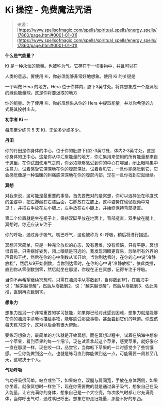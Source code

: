 <!--yml

类别：未分类

日期：2024-06-12 18:59:10

-->

# Ki 操控 - 免费魔法咒语

> 来源：[https://www.spellsofmagic.com/spells/spiritual_spells/energy_spells/17860/page.html#0001-01-01](https://www.spellsofmagic.com/spells/spiritual_spells/energy_spells/17860/page.html#0001-01-01)

**什么是气能量？**

Ki 是一种永恒的能量。也被称为气。它存在于一切事物中，并且可以在

人类的意志。要使用 Ki，你必须能够非常好地想象。使用 Ki 的关键是

一个叫做 Hera 的地方。Hera 位于你体内，脐下3英寸处。将其想象成一个漩涡般的绿色能量球。这是你将要汲取的地方

你的能量。为了使用 Ki，你必须想象从你的 Hera 中提取能量，并以你希望的方式将其投射出去。

**初学者 Ki --**

每周至少练习 5 天 Ki，无论多少或多少。

**丹田**

你的丹田是你身体的中心，位于你的肚脐下约2-3英寸处，体内2-3英寸处，这是你身体的正中心，这是你从中汇聚能量的地方，你汇集用来使用的所有能量都来自于这里，在你试图使用气之前，你必须能够感受到你的中心在哪里，闭上眼睛集中注意力，试着感受它深深地在你的腹部深处，试着看见它，一旦你能感觉到它，它会感觉像是一种温暖的刺痛感深深地在你的腹部内部，现在一旦你找到它就继续。

**冥想**

对我来说，这可能是最重要的事情，首先要做对的是冥想，你可以选择坐在印度式的坐姿中，把左脚藏在右膝后面，右脚放在左膝上，这种姿势在瑜伽视频中常见！，并把右手放在左小腿上，左手放在右小腿上，并始终保持背部挺直。

第二个位置就是坐在椅子上，保持双脚平放在地面上，背部挺直，双手放在腿上。冥想时，你还应该专注于

你的呼吸，通过鼻子吸气，嘴巴呼气，这也被称为 Ki 呼吸，稍后将进行描述。

冥想非常简单，只是一种完全放松的心态，没有思维，没有烦恼，只有平静。冥想很容易，只需摆好姿势，闭上眼睛是可选的，我发现闭眼更容易，忽略所有外界的声音和干扰，然后在你的心中倒数从10开始，当你到达零时，在你的心中说“冷静放松”，然后从9开始倒数，当你到达零时，在你的心中说“冷静放松”，依此类推，直到你从零倒数到零，然后就坐在那里，你现在正在冥想，记得专注于呼吸。

当你不再希望继续冥想时，只需在脑海中从零数到1，当你数到1时，在脑海中说：“越来越觉醒”，然后从零数到2，说：“越来越觉醒”，然后从零数到3，依此类推，直到再次数到10。

**想象力**

想象力是另一个非常重要的学习技能，如果你已经对此感到困难，想象力就是能够在你的脑海中清晰地描绘事物，能够感受那些事物，甚至尝到它们的味道。你应该每天练习这个，这对以后会有很大帮助。

要练习想象力，最简单的方法就是开始冥想，而在冥想过程中，试着在脑海中想象一个苹果，看到苹果的每一个细节，现在试着拿起这个苹果，感受苹果，就好像它一直在那里一样，现在咬一口，品尝它，当你咽下苹果的一口时感觉少了些饥饿感。一旦你能做到这一点，也就是练习直到你能做到这一点，可能需要一周甚至几天，这取决于个人。

**气功呼吸**

气功呼吸很简单，站立或坐下，如果站立，双腿与肩同宽，手放在身体两侧，如果你坐着，就像冥想时一样坐下，现在你需要做的就是通过鼻子吸气，想象自己在吸入能量，让它充满你的身体，想象自己是一个大空壳，每次吸气时都让它充满壳体，当你呼出气时，通过嘴巴呼出，想象它带走旧能量，那些不好的东西。

